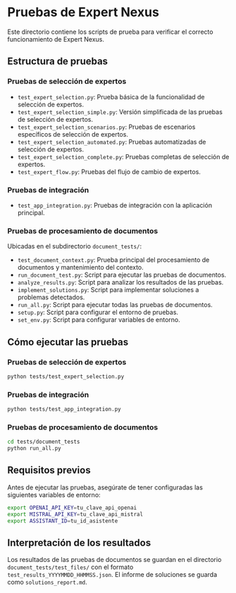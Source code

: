 # Pruebas de Expert Nexus

Este directorio contiene los scripts de prueba para verificar el correcto funcionamiento de Expert Nexus.

## Estructura de pruebas

### Pruebas de selección de expertos

- `test_expert_selection.py`: Prueba básica de la funcionalidad de selección de expertos.
- `test_expert_selection_simple.py`: Versión simplificada de las pruebas de selección de expertos.
- `test_expert_selection_scenarios.py`: Pruebas de escenarios específicos de selección de expertos.
- `test_expert_selection_automated.py`: Pruebas automatizadas de selección de expertos.
- `test_expert_selection_complete.py`: Pruebas completas de selección de expertos.
- `test_expert_flow.py`: Pruebas del flujo de cambio de expertos.

### Pruebas de integración

- `test_app_integration.py`: Pruebas de integración con la aplicación principal.

### Pruebas de procesamiento de documentos

Ubicadas en el subdirectorio `document_tests/`:

- `test_document_context.py`: Prueba principal del procesamiento de documentos y mantenimiento del contexto.
- `run_document_test.py`: Script para ejecutar las pruebas de documentos.
- `analyze_results.py`: Script para analizar los resultados de las pruebas.
- `implement_solutions.py`: Script para implementar soluciones a problemas detectados.
- `run_all.py`: Script para ejecutar todas las pruebas de documentos.
- `setup.py`: Script para configurar el entorno de pruebas.
- `set_env.py`: Script para configurar variables de entorno.

## Cómo ejecutar las pruebas

### Pruebas de selección de expertos

```bash
python tests/test_expert_selection.py
```

### Pruebas de integración

```bash
python tests/test_app_integration.py
```

### Pruebas de procesamiento de documentos

```bash
cd tests/document_tests
python run_all.py
```

## Requisitos previos

Antes de ejecutar las pruebas, asegúrate de tener configuradas las siguientes variables de entorno:

```bash
export OPENAI_API_KEY=tu_clave_api_openai
export MISTRAL_API_KEY=tu_clave_api_mistral
export ASSISTANT_ID=tu_id_asistente
```

## Interpretación de los resultados

Los resultados de las pruebas de documentos se guardan en el directorio `document_tests/test_files/` con el formato `test_results_YYYYMMDD_HHMMSS.json`. El informe de soluciones se guarda como `solutions_report.md`.

